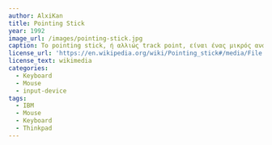 ```yaml
---
author: AlxiKan
title: Pointing Stick
year: 1992
image_url: /images/pointing-stick.jpg
caption: Το pointing stick, ή αλλιώς track point, είναι ένας μικρός αναλογικός μοχλός στο κέντρο του πληκτρολόγιου που εκτελεί παρόμοιες λειτουργίες με αυτές ενός ποντικιού. κυκλοφόρησε επίσημα το 1992 από την IBM. 
license_url: 'https://en.wikipedia.org/wiki/Pointing_stick#/media/File:Mouse_pointing_stick.jpeg'
license_text: wikimedia
categories:
  - Keyboard
  - Mouse
  - input-device
tags:
  - IBM
  - Mouse
  - Keyboard
  - Thinkpad
---
```

